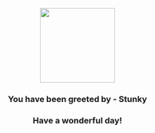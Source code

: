 <p align="center">
    <img src="https://raw.githubusercontent.com/PokeAPI/sprites/master/sprites/pokemon/434.png" width="150" height="150">
</p>
<h3 align="center">You have been greeted by - <b>Stunky</b></h3>
<h3 align="center">Have a wonderful day!</h3>
